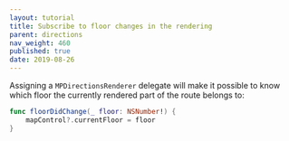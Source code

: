 ```yaml
---
layout: tutorial
title: Subscribe to floor changes in the rendering
parent: directions
nav_weight: 460
published: true
date: 2019-08-26
---
```


Assigning a `MPDirectionsRenderer` delegate will make it possible to know which floor the currently rendered part of the route belongs to:

```swift
func floorDidChange(_ floor: NSNumber!) {
    mapControl?.currentFloor = floor
}
```
